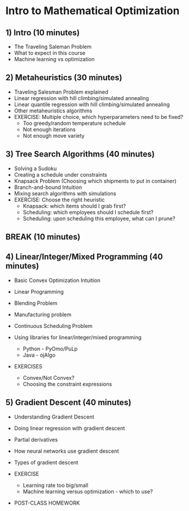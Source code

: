 # Intro to Mathematical Optimization

## 1) Intro (10 minutes)
- The Traveling Saleman Problem
- What to expect in this course
- Machine learning vs optimization 

## 2) Metaheuristics (30 minutes)
- Traveling Salesman Problem explained
- Linear regression with hill climbing/simulated annealing
- Linear quantile regression with hill climbing/simulated annealing
- Other metaheuristics algorithms
- EXERCISE: Multiple choice, which hyperparameters need to be fixed? 
    - Too greedy/random temperature schedule
    - Not enough iterations
    - Not enough move variety

## 3) Tree Search Algorithms (40 minutes) 
- Solving a Sudoku
- Creating a schedule under constraints
- Knapsack Problem (Choosing which shipments to put in container)
- Branch-and-bound Intuition
- Mixing search algorithms with simulations
- EXERCISE: Choose the right heuristic
    - Knapsack: which items should I grab first? 
    - Scheduling: which employees should I schedule first? 
    - Scheduling: upon scheduling this employee, what can I prune? 
    
## BREAK (10 minutes) 

## 4) Linear/Integer/Mixed Programming (40 minutes)
- Basic Convex Optimization Intuition
- Linear Programming
- Blending Problem
- Manufacturing problem
- Continuous Scheduling Problem
- Using libraries for linear/integer/mixed programming 
    * Python - PyOmo/PuLp
    * Java - ojAlgo
   
- EXERCISES
    - Convex/Not Convex?
    - Choosing the constraint expressions 

## 5) Gradient Descent (40 minutes)
- Understanding Gradient Descent
- Doing linear regression with gradient descent
- Partial derivatives 
- How neural networks use gradient descent
- Types of gradient descent 
- EXERCISE
    - Learning rate too big/small
    - Machine learning versus optimization - which to use? 
    
- POST-CLASS HOMEWORK
